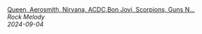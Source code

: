 <!--2024-09-04 13:00:06-->
<div class="yb">
  <a class="nodecor" href="/index.html?rok/queen_aerosmith_nirvana_acdc_bon_jovi_scorpions_guns_n_roses_best_classic_rock_off_all_time">
    <img class="preview" data-videoid="kU5k0uoLQ2g" src="https://i4.ytimg.com/vi/kU5k0uoLQ2g/hqdefault.jpg" align="middle" alt="">
  </a>
  <div class="inlbl text">
    <a class="nodecor" href="/index.html?rok/queen_aerosmith_nirvana_acdc_bon_jovi_scorpions_guns_n_roses_best_classic_rock_off_all_time">Queen, Aerosmith, Nirvana, ACDC,Bon Jovi, Scorpions, Guns N...</a><br>
    <i class="smaller2">Rock Melody</i><br>
    <i class="smaller3">2024-09-04</i>
  </div>
</div>
